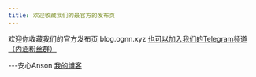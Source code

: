 ```yaml
---
title: 欢迎收藏我们的最官方的发布页
---
```

欢迎你收藏我们的官方发布页 blog.ognn.xyz
[也可以加入我们的Telegram频道（内涵粉丝群）](https://t.me/Ansons_blog)

---安心Anson [我的博客](ognn.top)